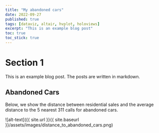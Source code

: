 ```yaml
---
title: "My abandoned cars"
date: 2022-09-27
published: true
tags: [dataviz, altair, hvplot, holoviews]
excerpt: "This is an example blog post"
toc: true
toc_stick: true
---
```


# Section 1

This is an example blog post. The posts are written in markdown.

## Abandoned Cars

Below, we show the distance between residential sales and the average distance to the 5 nearest 311 calls for abandoned cars.

![alt-text]({{ site.url }}{{ site.baseurl }}/assets/images/distance_to_abandoned_cars.png)
